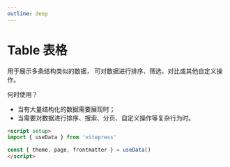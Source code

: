 ```yaml
---
outline: deep
---
```


# Table 表格

用于展示多条结构类似的数据， 可对数据进行排序、筛选、对比或其他自定义操作。

何时使用？

- 当有大量结构化的数据需要展现时；
- 当需要对数据进行排序、搜索、分页、自定义操作等复杂行为时。

```md
<script setup>
import { useData } from 'vitepress'

const { theme, page, frontmatter } = useData()
</script>
